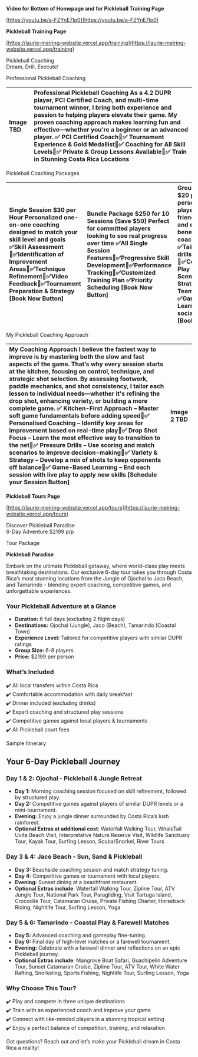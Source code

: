 **Video for Bottom of Homepage and for Pickleball Training Page** 

[https://youtu.be/a-FZYnE7Ip0](https://youtu.be/a-FZYnE7Ip0) 

**Pickleball Training Page** 

[https://laurie-meiring-website.vercel.app/training](https://laurie-meiring-website.vercel.app/training) 

Pickleball Coaching  
Dream, Drill, Execute\! 

Professional Pickleball Coaching

| Image TBD  | Professional Pickleball Coaching As a 4.2 DUPR player, PCI Certified Coach, and multi-time tournament winner, I bring both experience and passion to helping players elevate their game. My proven coaching approach makes learning fun and effective—whether you're a beginner or an advanced player. ✅ PCI Certified Coach✅ Tournament Experience & Gold Medallist✅ Coaching for All Skill Levels✅ Private & Group Lessons Available✅ Train in Stunning Costa Rica Locations   |
| :---- | :---- |

Pickleball Coaching Packages

| Single Session  $30 per Hour Personalized one-on-one coaching designed to match your skill level and goals ✅Skill Assessment ✅Identification of Improvement Areas✅Technique Refinement✅Video Feedback✅Tournament Preparation & Strategy  \[Book Now Button\]  | Bundle Package $250 for 10 Sessions (Save $50)  Perfect for committed players looking to see real progress over time ✅All Single Session Features✅Progressive Skill Development✅Performance Tracking✅Customized Training Plan ✅Priority Scheduling \[Book Now Button\]  | Group Training  $20 per person/hour (2-4 players) Train with friends or family and enjoy the benefits of group coaching ✅Tailored group drills & exercises ✅Competitive Play Scenarios✅Match Strategy & Teamwork ✅Game-based Learning✅Fun & social atmosphere \[Book Now Button\]   |
| :---- | :---- | :---- |

My Pickleball Coaching Approach 

| My Coaching Approach I believe the fastest way to improve is by mastering both the slow and fast aspects of the game. That’s why every session starts at the kitchen, focusing on control, technique, and strategic shot selection. By assessing footwork, paddle mechanics, and shot consistency, I tailor each lesson to individual needs—whether it's refining the drop shot, enhancing variety, or building a more complete game. ✅ Kitchen-First Approach – Master soft game fundamentals before adding speed✅ Personalised Coaching – Identify key areas for improvement based on real-time play✅ Drop Shot Focus – Learn the most effective way to transition to the net✅ Pressure Drills – Use scoring and match scenarios to improve decision-making✅ Variety & Strategy – Develop a mix of shots to keep opponents off balance✅ Game-Based Learning – End each session with live play to apply new skills \[Schedule your Session Button\]  | Image 2 TBD  |
| :---- | :---- |

**Pickleball Tours Page** 

[https://laurie-meiring-website.vercel.app/tours](https://laurie-meiring-website.vercel.app/tours) 

Discover Pickleball Paradise  
6-Day Adventure $2199 p/p 

Tour Package 

**Pickleball Paradise** 

Embark on the ultimate Pickleball getaway, where world-class play meets breathtaking destinations. Our exclusive 6-day tour takes you through Costa Rica’s most stunning locations from the Jungle of Ojochal to Jaco Beach, and Tamarindo \- blending expert coaching, competitive games, and unforgettable experiences.

### **Your Pickleball Adventure at a Glance**

* **Duration:** 6 full days (excluding 2 flight days)  
* **Destinations:** Ojochal (Jungle), Jaco (Beach), Tamarindo (Coastal Town)  
* **Experience Level:** Tailored for competitive players with similar DUPR ratings  
* **Group Size:** 6-8 players  
* **Price:** $2199 per person

### **What’s Included**

✔️ All local transfers within Costa Rica  
✔️ Comfortable accommodation with daily breakfast  
✔️ Dinner included (excluding drinks)  
✔️ Expert coaching and structured play sessions  
✔️ Competitive games against local players & tournaments  
✔️ All Pickleball court fees

Sample Itinerary 

## **Your 6-Day Pickleball Journey**

### **Day 1 & 2: Ojochal \- Pickleball & Jungle Retreat**

* **Day 1:** Morning coaching session focused on skill refinement, followed by structured play.  
* **Day 2:** Competitive games against players of similar DUPR levels or a mini-tournament.  
* **Evening:** Enjoy a jungle dinner surrounded by Costa Rica’s lush rainforest.  
* **Optional Extras at additional cost**: Waterfall Walking Tour, WhaleTail Uvita Beach Visit, Interpretative Nature Reserve Visit, Wildlife Sanctuary Tour, Kayak Tour, Surfing Lesson, Scuba/Snorkel, River Tours

### **Day 3 & 4: Jaco Beach \- Sun, Sand & Pickleball**

* **Day 3:** Beachside coaching session and match strategy tuning.  
* **Day 4:** Competitive games or tournament with local players.  
* **Evening:** Sunset dining at a beachfront restaurant.  
* **Optional Extras include**: Waterfall Walking Tour, Zipline Tour, ATV Jungle Tour, National Park Tour, Paragliding, Visit Tartuga Island, Crocodile Tour, Catamaran Cruise, Private Fishing Charter, Horseback Riding, Nightlife Tour, Surfing Lesson, Yoga 

### **Day 5 & 6: Tamarindo \- Coastal Play & Farewell Matches**

* **Day 5:** Advanced coaching and gameplay fine-tuning.  
* **Day 6:** Final day of high-level matches or a farewell tournament.  
* **Evening:** Celebrate with a farewell dinner and reflections on an epic Pickleball journey.  
* **Optional Extras include**: Mangrove Boat Safari, Guachipelin Adventure Tour, Sunset Catamaran Cruise, Zipline Tour, ATV Tour, White Water Rafting, Snorkeling, Sports Fishing, Nightlife Tour, Surfing Lesson, Yoga 

### **Why Choose This Tour?**

✔️ Play and compete in three unique destinations  
✔️ Train with an experienced coach and improve your game  
✔️ Connect with like-minded players in a stunning tropical setting  
✔️ Enjoy a perfect balance of competition, training, and relaxation

Got questions? Reach out and let’s make your Pickleball dream in Costa Rica a reality\!

